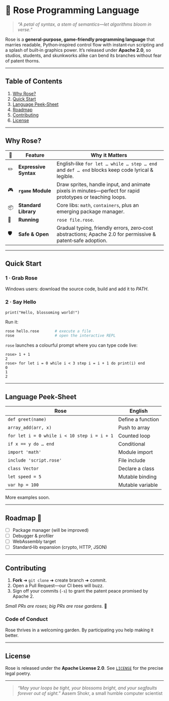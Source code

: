 # 🌹 Rose Programming Language

> *“A petal of syntax, a stem of semantics—let algorithms bloom in verse.”*

Rose is a **general‑purpose, game‑friendly programming language** that marries readable, Python‑inspired control flow with instant‑run scripting and a splash of built‑in graphics power. It’s released under **Apache 2.0**, so studios, students, and skunkworks alike can bend its branches without fear of patent thorns.

---

## Table of Contents

1. [Why Rose?](#why-rose)
2. [Quick Start](#quick-start)
3. [Language Peek‑Sheet](#language-peek-sheet)
4. [Roadmap](#roadmap-)
5. [Contributing](#contributing)
6. [License](#license)

---

## Why Rose?

| 🌟  | Feature               | Why it Matters                                                                                             |
| --- | --------------------- | ---------------------------------------------------------------------------------------------------------- |
| ✏️  | **Expressive Syntax** | English‑like `for let … while … step … end` and `def … end` blocks keep code lyrical & legible.            |
| 🎮  | **`rgame` Module**    | Draw sprites, handle input, and animate pixels in minutes—perfect for rapid prototypes or teaching loops.  |
| 📦  | **Standard Library**  | Core libs: `math`, `containers`, plus an emerging package manager.                                         |
| 🔄  | **Running**        | `rose file.rose`.                                            |
| 🛡️ | **Safe & Open**       | Gradual typing, friendly errors, zero‑cost abstractions; Apache 2.0 for permissive & patent‑safe adoption. |

---

## Quick Start

### 1 · Grab Rose

Windows users: download the source code, build and add it to *PATH*.

### 2 · Say Hello

```rose
print("Hello, blossoming world!")
```

Run it:

```bash
rose hello.rose       # execute a file
rose                  # open the interactive REPL
```

`rose` launches a colourful prompt where you can type code live:

```text
rose> 1 + 1
2
rose> for let i = 0 while i < 3 step i = i + 1 do print(i) end
0
1
2
```

---

## Language Peek‑Sheet

| Rose                                        | English           |
| ------------------------------------------- | ----------------- |
| `def greet(name)`                           | Define a function |
| `array_add(arr, x)`                         | Push to array     |
| `for let i = 0 while i < 10 step i = i + 1` | Counted loop      |
| `if x == y do … end`                        | Conditional       |
| `import 'math'`                             | Module import     |
| `include 'script.rose'`                     | File include      |
| `class Vector`                              | Declare a class   |
| `let speed = 5`                             | Mutable binding   |
| `var hp = 100`                              | Mutable variable  |

More examples soon.

---

## Roadmap 🌱

* [ ] Package manager (will be improved)
* [ ] Debugger & profiler
* [ ] WebAssembly target
* [ ] Standard‑lib expansion (crypto, HTTP, JSON)

---

## Contributing

1. **Fork** ➜ `git clone` ➜ create branch ➜ commit.
2. Open a Pull Request—our CI bees will buzz.
3. Sign off your commits (`‑s`) to grant the patent peace promised by Apache 2.

*Small PRs are roses; big PRs are rose gardens.* 🌷

### Code of Conduct

Rose thrives in a welcoming garden. By participating you help making it better.

---

## License

Rose is released under the **Apache License 2.0**. See [`LICENSE`](LICENSE) for the precise legal poetry.

---

> *“May your loops be tight, your blossoms bright, and your segfaults forever out of sight.”*
> Aasem Shokr, a small humble computer scientist
